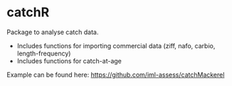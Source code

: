 # catchR

Package to analyse catch data.

- Includes functions for importing commercial data (ziff, nafo, carbio, length-frequency)
- Includes functions for catch-at-age

Example can be found here:
https://github.com/iml-assess/catchMackerel


